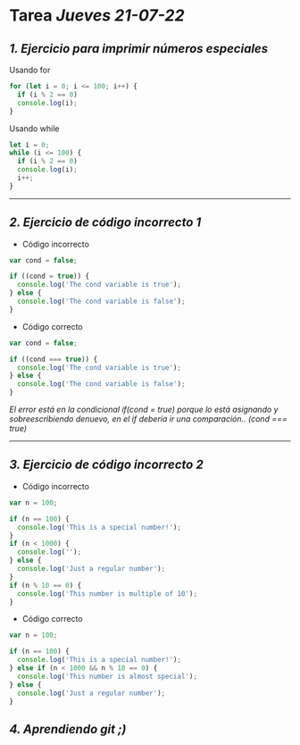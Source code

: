 # Tarea *Jueves 21-07-22*

## *1. Ejercicio para imprimir números especiales*

Usando for
```javascript
for (let i = 0; i <= 100; i++) {
  if (i % 2 == 0) 
  console.log(i);
}
```

Usando while
```javascript
let i = 0;
while (i <= 100) {
  if (i % 2 == 0) 
  console.log(i);
  i++;
}
```
--- 

## *2. Ejercicio de código incorrecto 1*

- Código incorrecto
```javascript
var cond = false;

if ((cond = true)) {
  console.log('The cond variable is true');
} else {
  console.log('The cond variable is false');
}
```
- Código correcto

```javascript
var cond = false;

if ((cond === true)) {
  console.log('The cond variable is true');
} else {
  console.log('The cond variable is false');
}
```
*El error está en la condicional if(cond = true) porque lo está asignando y sobreescribiendo denuevo, en el if debería ir una comparación.. (cond === true)*

---

## *3. Ejercicio de código incorrecto 2*

- Código incorrecto

```javascript
var n = 100;

if (n == 100) {
  console.log('This is a special number!');
}
if (n < 1000) {
  console.log('');
} else {
  console.log('Just a regular number');
}
if (n % 10 == 0) {
  console.log('This number is multiple of 10');
}
```

- Código correcto

```javascript
var n = 100;

if (n == 100) {
  console.log('This is a special number!');
} else if (n < 1000 && n % 10 == 0) {
  console.log('This number is almost special');
} else {
  console.log('Just a regular number');
}
```

## *4. Aprendiendo git ;)*

